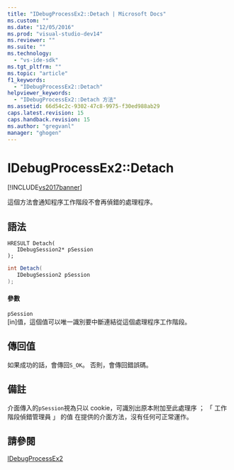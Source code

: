 ```yaml
---
title: "IDebugProcessEx2::Detach | Microsoft Docs"
ms.custom: ""
ms.date: "12/05/2016"
ms.prod: "visual-studio-dev14"
ms.reviewer: ""
ms.suite: ""
ms.technology: 
  - "vs-ide-sdk"
ms.tgt_pltfrm: ""
ms.topic: "article"
f1_keywords: 
  - "IDebugProcessEx2::Detach"
helpviewer_keywords: 
  - "IDebugProcessEx2::Detach 方法"
ms.assetid: 66d54c2c-9302-47c8-9975-f30ed988ab29
caps.latest.revision: 15
caps.handback.revision: 15
ms.author: "gregvanl"
manager: "ghogen"
---
```

# IDebugProcessEx2::Detach
[!INCLUDE[vs2017banner](../../../code-quality/includes/vs2017banner.md)]

這個方法會通知程序工作階段不會再偵錯的處理程序。  
  
## 語法  
  
```cpp#  
HRESULT Detach(   
   IDebugSession2* pSession  
);  
```  
  
```c#  
int Detach(  
   IDebugSession2 pSession  
);  
```  
  
#### 參數  
 `pSession`  
 \[in\]值，這個值可以唯一識別要中斷連結從這個處理程序工作階段。  
  
## 傳回值  
 如果成功的話，會傳回`S_OK`。 否則，會傳回錯誤碼。  
  
## 備註  
 介面傳入的`pSession`視為只以 cookie，可識別出原本附加至此處理序 ； 「 工作階段偵錯管理員 」 的值 在提供的介面方法，沒有任何可正常運作。  
  
## 請參閱  
 [IDebugProcessEx2](../../../extensibility/debugger/reference/idebugprocessex2.md)